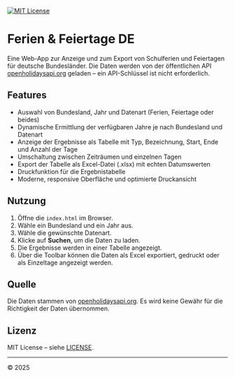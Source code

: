 [![MIT License](https://img.shields.io/badge/License-MIT-green.svg)](https://choosealicense.com/licenses/mit/)

# Ferien & Feiertage DE

Eine Web-App zur Anzeige und zum Export von Schulferien und Feiertagen für deutsche Bundesländer. Die Daten werden von der öffentlichen API [openholidaysapi.org](https://openholidaysapi.org) geladen – ein API-Schlüssel ist nicht erforderlich.

## Features

- Auswahl von Bundesland, Jahr und Datenart (Ferien, Feiertage oder beides)
- Dynamische Ermittlung der verfügbaren Jahre je nach Bundesland und Datenart
- Anzeige der Ergebnisse als Tabelle mit Typ, Bezeichnung, Start, Ende und Anzahl der Tage
- Umschaltung zwischen Zeiträumen und einzelnen Tagen
- Export der Tabelle als Excel-Datei (.xlsx) mit echten Datumswerten
- Druckfunktion für die Ergebnistabelle
- Moderne, responsive Oberfläche und optimierte Druckansicht

## Nutzung

1. Öffne die `index.html` im Browser.
2. Wähle ein Bundesland und ein Jahr aus.
3. Wähle die gewünschte Datenart.
4. Klicke auf **Suchen**, um die Daten zu laden.
5. Die Ergebnisse werden in einer Tabelle angezeigt.
6. Über die Toolbar können die Daten als Excel exportiert, gedruckt oder als Einzeltage angezeigt werden.

## Quelle

Die Daten stammen von [openholidaysapi.org](https://openholidaysapi.org). Es wird keine Gewähr für die Richtigkeit der Daten übernommen.

## Lizenz

MIT License – siehe [LICENSE](LICENSE).

---

© 2025